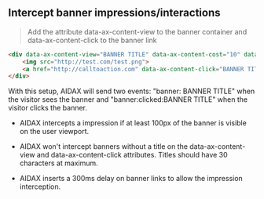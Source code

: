 ## Intercept banner impressions/interactions

> Add the attribute data-ax-content-view to the banner container and data-ax-content-click to the banner link

```html
<div data-ax-content-view="BANNER TITLE" data-ax-content-cost="10" data-ax-content-cost-type="cpc">
    <img src="http://test.com/test.png">
    <a href="http://calltoaction.com" data-ax-content-click="BANNER TITLE">Click here</a>
</div>
```

With this setup, AIDAX will send two events: "banner: BANNER TITLE" when the visitor sees the banner and "banner:clicked:BANNER TITLE" when the visitor clicks the banner.

* AIDAX intercepts a impression if at least 100px of the banner is visible on the user viewport.

* AIDAX won't intercept banners without a title on the data-ax-content-view and data-ax-content-click attributes. Titles should have 30 characters at maximum.

* AIDAX inserts a 300ms delay on banner links to allow the impression interception.
